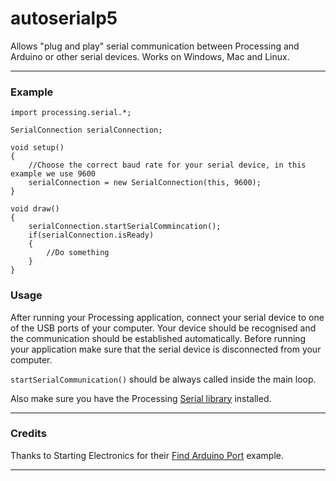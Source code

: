# autoserialp5

Allows "plug and play" serial communication between Processing and Arduino or other serial devices. Works on Windows, Mac and Linux.
***

### Example

```
import processing.serial.*;

SerialConnection serialConnection;

void setup()
{
	//Choose the correct baud rate for your serial device, in this example we use 9600
	serialConnection = new SerialConnection(this, 9600);
}

void draw()
{
	serialConnection.startSerialCommincation();
	if(serialConnection.isReady)
	{
		//Do something
	}
}
```
	

### Usage

After running your Processing application, connect your serial device to one of the USB ports of your computer. Your device should be recognised and the communication should be established automatically. Before running your application make sure that the serial device is disconnected from your computer.

`startSerialCommunication()` should be always called inside the main loop.

Also make sure you have the Processing [Serial library](https://github.com/processing/processing/tree/master/java/libraries/serial) installed.
***

### Credits

Thanks to Starting Electronics for their [Find Arduino Port](https://startingelectronics.org/software/processing/find-arduino-port/) example.
***

